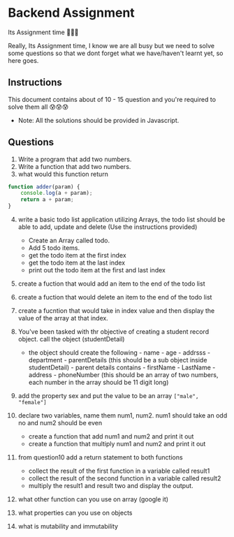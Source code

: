 # Backend Assignment

Its Assignment time 🎊🎊🎊

Really, Its Assignment time, I know we are all busy but we need to solve some questions so that we dont forget what we have/haven't learnt yet, so here goes.

## Instructions

This document contains about of 10 - 15 question and you're required to solve them all 😰😰😰

- Note: All the solutions should be provided in Javascript.

## Questions

1. Write a program that add two numbers.
2. Write a function that add two numbers.
3. what would this function return

```javascript
function adder(param) {
	console.log(a + param);
	return a + param;
}
```

4. write a basic todo list application utilizing Arrays, the todo list should be able to add, update and delete (Use the instructions provided)

   - Create an Array called todo.
   - Add 5 todo items.
   - get the todo item at the first index
   - get the todo item at the last index
   - print out the todo item at the first and last index

5. create a fuction that would add an item to the end of the todo list
6. create a fuction that would delete an item to the end of the todo list
7. create a fucntion that would take in index value and then display the value of the array at that index.

8. You've been tasked with thr objective of creating a student record object. call the object (studentDetail)

   - the object should create the following - name - age - addrsss - department - parentDetails (this should be a sub object inside studentDetail) - parent details contains - firstName - LastName - address - phoneNumber (this should be an array of two numbers, each number in the array should be 11 digit long)

9. add the property sex and put the value to be an array `["male", "female"]`

10. declare two variables, name them num1, num2. num1 should take an odd no and num2 should be even

    - create a function that add num1 and num2 and print it out
    - create a function that multiply num1 and num2 and print it out

11. from question10 add a return statement to both functions

    - collect the result of the first function in a variable called result1
    - collect the result of the second function in a variable called result2
    - multiply the result1 and result two and display the output.

12. what other function can you use on array (google it)
13. what properties can you use on objects
14. what is mutability and immutability
